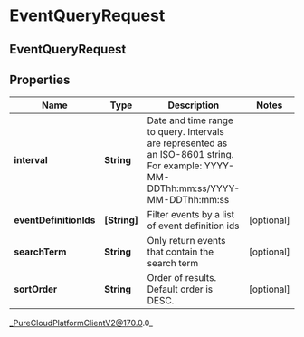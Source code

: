 # EventQueryRequest

## EventQueryRequest

## Properties

|Name | Type | Description | Notes|
|------------ | ------------- | ------------- | -------------|
| **interval** | **String** | Date and time range to query. Intervals are represented as an ISO-8601 string. For example: YYYY-MM-DDThh:mm:ss/YYYY-MM-DDThh:mm:ss | |
| **eventDefinitionIds** | **[String]** | Filter events by a list of event definition ids | [optional] |
| **searchTerm** | **String** | Only return events that contain the search term | [optional] |
| **sortOrder** | **String** | Order of results. Default order is DESC. | [optional] |



_PureCloudPlatformClientV2@170.0.0_

